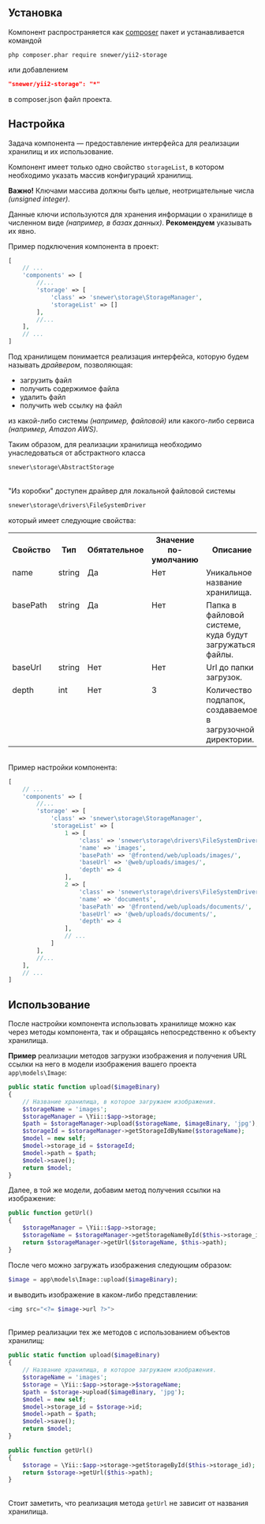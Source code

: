 Установка
---------
Компонент распространяется как [composer](http://getcomposer.org/download/) пакет
и устанавливается командой
```
php composer.phar require snewer/yii2-storage
```
или добавлением
```json
"snewer/yii2-storage": "*"
```
в composer.json файл проекта.

Настройка
---------
Задача компонента — предоставление интерфейса для реализации хранилищ и их использование.

Компонент имеет только одно свойство `storageList`, в котором
необходимо указать массив конфигураций хранилищ.

**Важно!** Ключами массива должны быть целые,
неотрицательные числа *(unsigned integer)*.

Данные ключи используются для хранения информации
о хранилище в численном виде *(например, в базах данных)*.
**Рекомендуем** указывать их явно.

Пример подключения компонента в проект:
```php
[
    // ...
    'components' => [
        //...
        'storage' => [
            'class' => 'snewer\storage\StorageManager',
            'storageList' => []
        ],
        //...
    ],
    // ...
]
```

Под хранилищем понимается реализация интерфейса,
которую будем называть _драйвером_, позволяющая:

- загрузить файл
- получить содержимое файла
- удалить файл
- получить web ссылку на файл

из какой-либо системы *(например, файловой)*
или какого-либо сервиса *(например, Amazon AWS)*.

Таким образом, для реализации хранилища необходимо
унаследоваться от абстрактного класса
```php
snewer\storage\AbstractStorage
```

\
"Из коробки" доступен драйвер для локальной файловой системы
```php
snewer\storage\drivers\FileSystemDriver
```
который имеет следующие свойства:

<table>
        <tr>
            <th>Свойство</th>
            <th>Тип</th>
            <th>Обятательное</th>
            <th>Значение по-умолчанию</th>
            <th>Описание</th>
        </tr>
        <tr valign="top">
            <td>name</td>
            <td>string</td>
            <td>Да</td>
            <td>Нет</td>
            <td>Уникальное название хранилища.</td>
        </tr>
        <tr valign="top">
            <td>basePath</td>
            <td>string</td>
            <td>Да</td>
            <td>Нет</td>
            <td>Папка в файловой системе, куда будут загружаться файлы.</td>
        </tr>
        <tr valign="top">
             <td>baseUrl</td>
             <td>string</td>
             <td>Нет</td>
             <td>Нет</td>
             <td>Url до папки загрузок.</td>
        </tr>
        <tr valign="top">
             <td>depth</td>
             <td>int</td>
             <td>Нет</td>
             <td>3</td>
             <td>Количество подпапок, создаваемое в загрузочной директории.</td>
        </tr>
</table>

\
Пример настройки компонента:
```php
[
    // ...
    'components' => [
        //...
        'storage' => [
            'class' => 'snewer\storage\StorageManager',
            'storageList' => [
                1 => [
                    'class' => 'snewer\storage\drivers\FileSystemDriver',
                    'name' => 'images',
                    'basePath' => '@frontend/web/uploads/images/',
                    'baseUrl' => '@web/uploads/images/',
                    'depth' => 4
                ],
                2 => [
                    'class' => 'snewer\storage\drivers\FileSystemDriver',
                    'name' => 'documents',
                    'basePath' => '@frontend/web/uploads/documents/',
                    'baseUrl' => '@web/uploads/documents/',
                    'depth' => 4
                ],
                // ...
            ]
        ],
        //...
    ],
    // ...
]
```

Использование
-------------
После настройки компонента использовать хранилище
можно как через методы компонента, так и обращаясь
непосредственно к объекту хранилища.

**Пример** реализации методов загрузки изображения
и получения URL ссылки на него в модели
изображения вашего проекта `app\models\Image`:
```php
public static function upload($imageBinary)
{
    // Название хранилища, в которое загружаем изображения.
    $storageName = 'images';
    $storageManager = \Yii::$app->storage;
    $path = $storageManager->upload($storageName, $imageBinary, 'jpg');
    $storageId = $storageManager->getStorageIdByName($storageName);
    $model = new self;
    $model->storage_id = $storageId;
    $model->path = $path;
    $model->save();
    return $model;
}
```
Далее, в той же модели, добавим метод получения ссылки на
изображение:
```php
public function getUrl()
{
    $storageManager = \Yii::$app->storage;
    $storageName = $storageManager->getStorageNameById($this->storage_id);
    return $storageManager->getUrl($storageName, $this->path);
}
```
После чего можно загружать изображения следующим образом:
```php
$image = app\models\Image::upload($imageBinary);
```
и выводить изображение в каком-либо представлении:
```php
<img src="<?= $image->url ?>">
```
\
Пример реализации тех же методов с использованием
объектов хранилищ:
```php
public static function upload($imageBinary)
{
    // Название хранилища, в которое загружаем изображения.
    $storageName = 'images';
    $storage = \Yii::$app->storage->$storageName;
    $path = $storage->upload($imageBinary, 'jpg');
    $model = new self;
    $model->storage_id = $storage->id;
    $model->path = $path;
    $model->save();
    return $model;
}

public function getUrl()
{
    $storage = \Yii::$app->storage->getStorageById($this->storage_id);
    return $storage->getUrl($this->path);
}
```
\
Стоит заметить, что реализация метода `getUrl`
не зависит от названия хранилища.